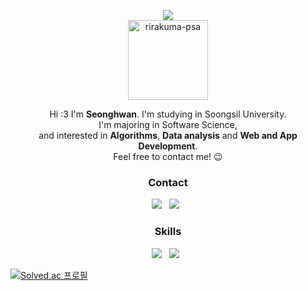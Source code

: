 <p align="center">
  <img src="https://capsule-render.vercel.app/api?type=slice&color=gradient"><br/>
  <a href="https://imgbb.com/"><img src="https://i.ibb.co/44c5NQB/001-2022-02-05-23-02-29.png" alt="rirakuma-psa" width="128px" border="0"></a>
</p>

<p align="center">
  Hi :3 I'm <b>Seonghwan</b>. I'm studying in Soongsil University. <br/>
  I'm majoring in Software Science, <br/>
  and interested in <b>Algorithms</b>, <b>Data analysis</b> and <b>Web and App Development</b>. <br/>
  Feel free to contact me! 😉
</p>

<h3 align="center"><b>Contact</b></h3>
<p align="center">
<a href="mailto:seonghwan7694@gmail.com"><img src="https://img.shields.io/badge/Gmail-EA4335?style=flat-square&logo=Gmail&logoColor=white"/></a> &nbsp
<a href="https://www.linkedin.com/in/%EC%84%B1%ED%99%98-%EA%B9%80-b18857229/"><img src="https://img.shields.io/badge/LinkedIn-0A66C2?style=flat-square&logo=LinkedIn&logoColor=white"/></a> &nbsp
</p>

<h3 align="center"><b>Skills</b></h3>
<p align="center">
  <img src="https://img.shields.io/badge/C++-00599C?style=flat-square&logo=c%2B%2B&logoColor=white"/> &nbsp
  <img src="https://img.shields.io/badge/C-00599C?style=flat-square&logo=c%2B%2B&logoColor=white"/> &nbsp
</p>

[![Solved.ac 프로필](http://mazassumnida.wtf/api/v2/generate_badge?boj=seonghwan7694)](https://solved.ac/seonghwan7694)